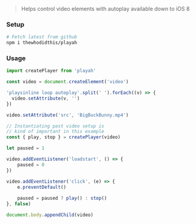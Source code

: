 > Helps control video elements with autoplay available down to iOS 8

### Setup
```sh
# Fetch latest from github
npm i thewhodidthis/playah
```

### Usage
```js
import createPlayer from 'playah'

const video = document.createElement('video')

'playsinline loop autoplay'.split(' ').forEach((v) => {
  video.setAttribute(v, '')
})

video.setAttribute('src', 'BigBuckBunny.mp4')

// Instantiating past video setup is
// kind of important in this example
const { play, stop } = createPlayer(video)

let paused = 1

video.addEventListener('loadstart', () => {
    paused = 0
})

video.addEventListener('click', (e) => {
    e.preventDefault()
    
    paused = paused ? play() : stop()
}, false)

document.body.appendChild(video)
```
